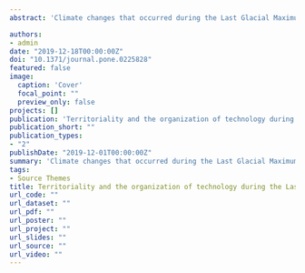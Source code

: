 ```yaml
---
abstract: 'Climate changes that occurred during the Last Glacial Maximum (LGM) had significant consequences in human eco-dynamics across Europe. Among the most striking impacts are the demographic contraction of modern humans into southern refugia and the potential formation of a population bottleneck. In Iberia and southern France transformations also included the occurrence of significant technological changes, mostly marked by the emergence of a diverse set of bifacially-shaped stone projectiles. The rapid dissemination of bifacial technologies and the geographical circumscription of specific projectile morphologies within these regions have been regarded as evidence for: (1) the existence of a system of long-distance exchange and social alliance networks; (2) the organization of human groups into cultural facies with well-defined stylistic territorial boundaries. However, the degree and modes in which cultural transmission have occurred within these territories, and how it may have influenced other domains of the adaptive systems, remains largely unknown. Using southern Iberia as a case-study, this paper presents the first quantitative approach to the organization of lithic technology and its relationship to hunter-gatherers’ territorial organization during the LGM. Similarities and dissimilarities in the presence of morphological and metric data describing lithic technologies are used as a proxy to explore modes and degrees of cultural transmission. Statistical results show that similarities in technological options are dependent on the chronology and geographical distance between sites and corroborate previous arguments for the organization of LGM settlement in Southern Iberia into discrete eco-cultural facies.'

authors:
- admin
date: "2019-12-18T00:00:00Z"
doi: "10.1371/journal.pone.0225828"
featured: false
image:
  caption: 'Cover'
  focal_point: ""
  preview_only: false
projects: []
publication: 'Territoriality and the organization of technology during the Last Glacial Maximum in southwestern Europe'
publication_short: ""
publication_types:
- "2"
publishDate: "2019-12-01T00:00:00Z"
summary: 'Climate changes that occurred during the Last Glacial Maximum (LGM) had significant consequences in human eco-dynamics across Europe. Among the most striking impacts are the demographic contraction of modern humans into southern refugia and the potential formation of a population bottleneck. In Iberia and southern France transformations also included the occurrence of significant technological changes, mostly marked by the emergence of a diverse set of bifacially-shaped stone projectiles. The rapid dissemination of bifacial technologies and the geographical circumscription of specific projectile morphologies within these regions have been regarded as evidence for: (1) the existence of a system of long-distance exchange and social alliance networks; (2) the organization of human groups into cultural facies with well-defined stylistic territorial boundaries. However, the degree and modes in which cultural transmission have occurred within these territories, and how it may have influenced other domains of the adaptive systems, remains largely unknown. Using southern Iberia as a case-study, this paper presents the first quantitative approach to the organization of lithic technology and its relationship to hunter-gatherers’ territorial organization during the LGM. Similarities and dissimilarities in the presence of morphological and metric data describing lithic technologies are used as a proxy to explore modes and degrees of cultural transmission. Statistical results show that similarities in technological options are dependent on the chronology and geographical distance between sites and corroborate previous arguments for the organization of LGM settlement in Southern Iberia into discrete eco-cultural facies.'
tags:
- Source Themes
title: Territoriality and the organization of technology during the Last Glacial Maximum in southwestern Europe
url_code: ""
url_dataset: ""
url_pdf: ""
url_poster: ""
url_project: ""
url_slides: ""
url_source: ""
url_video: ""
---
```


